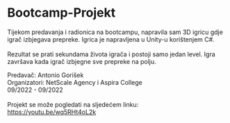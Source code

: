 # Bootcamp-Projekt

Tijekom predavanja i radionica na bootcampu, napravila sam 3D igricu gdje igrač izbjegava prepreke. Igrica je napravljena u Unity-u korištenjem C#.<br><br> Rezultat se prati sekundama života igrača i postoji samo jedan level. Igra završava kada igrač izbjegne sve prepreke na polju.

Predavač: Antonio Gorišek
<br> Organizatori: NetScale Agency i Aspira College
<br> 09/2022 - 09/2022
<br><br> Projekt se može pogledati na sljedećem linku: https://youtu.be/wq5RHt4oL2k
